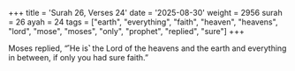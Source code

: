+++
title = 'Surah 26, Verses 24'
date = '2025-08-30'
weight = 2956
surah = 26
ayah = 24
tags = ["earth", "everything", "faith", "heaven", "heavens", "lord", "mose", "moses", "only", "prophet", "replied", "sure"]
+++

Moses replied, “˹He is˺ the Lord of the heavens and the earth and everything in between, if only you had sure faith.”